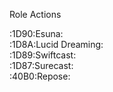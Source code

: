 Role Actions  

:1D90:Esuna:  
:1D8A:Lucid Dreaming:  
:1D89:Swiftcast:  
:1D87:Surecast:  
:40B0:Repose:  
